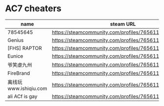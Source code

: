 # AC7 cheaters

| name | steam URL |
| ------ | ------ |
| 78545645 | https://steamcommunity.com/profiles/76561198081430238 |
| Genius | https://steamcommunity.com/profiles/76561198839646162 |
| [FHS] RAPTOR | https://steamcommunity.com/profiles/76561198073103373 |
| Eunice | https://steamcommunity.com/profiles/76561198209173436 |
| 爷笑虐九州 | https://steamcommunity.com/profiles/76561198973679329 |
| FireBrand | https://steamcommunity.com/profiles/76561198026289985 |
| 离线玩www.ishiqiu.com | https://steamcommunity.com/profiles/76561199070000800 |
| ali ACf is gay | https://steamcommunity.com/profiles/76561199086244180 |
